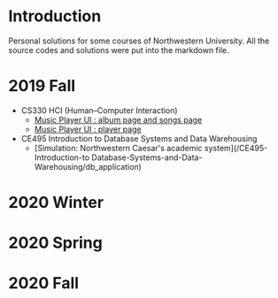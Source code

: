 # Introduction  

Personal solutions for some courses of Northwestern University. All the source codes and solutions were put into the markdown file.  

# 2019 Fall
 - CS330 HCI (Human–Computer Interaction)  
   - [Music Player UI : album page and songs page](/CS330-HCI/ipod-starter)   
   - [Music Player UI : player page](/CS330-HCI/starter2/)  
 - CE495 Introduction to Database Systems and Data Warehousing  
   - [Simulation: Northwestern Caesar's academic system](/CE495-Introduction-to Database-Systems-and-Data-Warehousing/db_application)  

# 2020 Winter

# 2020 Spring

# 2020 Fall
